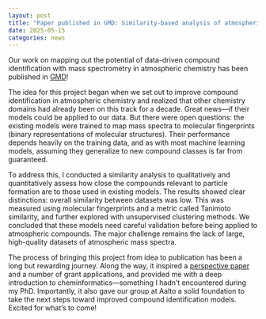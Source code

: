 ```yaml
---
layout: post
title: "Paper published in GMD: Similarity-based analysis of atmospheric organic compounds for machine learning applications"
date: 2025-05-15
categories: news
---
```


Our work on mapping out the potential of data-driven compound identification with mass spectrometry in atmospheric chemistry has been published in [GMD](https://doi.org/10.5194/gmd-18-2701-2025)!

The idea for this project began when we set out to improve compound identification in atmospheric chemistry and realized that other chemistry domains had already been on this track for a decade. Great news—if their models could be applied to our data. But there were open questions: the existing models were trained to map mass spectra to molecular fingerprints (binary representations of molecular structures). Their performance depends heavily on the training data, and as with most machine learning models, assuming they generalize to new compound classes is far from guaranteed.

To address this, I conducted a similarity analysis to qualitatively and quantitatively assess how close the compounds relevant to particle formation are to those used in existing models. The results showed clear distinctions: overall similarity between datasets was low. This was measured using molecular fingerprints and a metric called Tanimoto similarity, and further explored with unsupervised clustering methods. We concluded that these models need careful validation before being applied to atmospheric compounds. The major challenge remains the lack of large, high-quality datasets of atmospheric mass spectra.

The process of bringing this project from idea to publication has been a long but rewarding journey. Along the way, it inspired a [perspective paper](https://advanced.onlinelibrary.wiley.com/doi/10.1002/advs.202306235) and a number of grant applications, and provided me with a deep introduction to cheminformatics—something I hadn’t encountered during my PhD. Importantly, it also gave our group at Aalto a solid foundation to take the next steps toward improved compound identification models. Excited for what’s to come!
